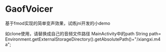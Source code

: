 # GaofVoicer

基于fmod实现的简单变声效果，试练jni开发的小demo


如clone使用，请替换成自己的音频文件路径 MainActivity中的path
String path= Environment.getExternalStorageDirectory().getAbsolutePath()+"/xiangxi.m4a";